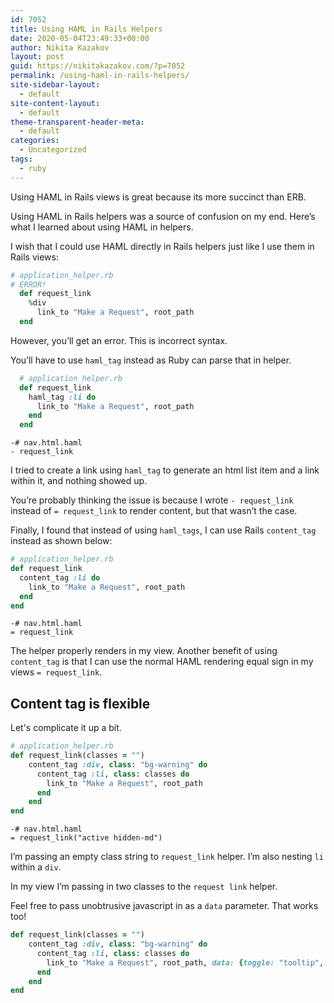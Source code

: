 ```yaml
---
id: 7052
title: Using HAML in Rails Helpers
date: 2020-05-04T23:49:33+00:00
author: Nikita Kazakov
layout: post
guid: https://nikitakazakov.com/?p=7052
permalink: /using-haml-in-rails-helpers/
site-sidebar-layout:
  - default
site-content-layout:
  - default
theme-transparent-header-meta:
  - default
categories:
  - Uncategorized
tags:
  - ruby
---
```

Using HAML in Rails views is great because its more succinct than ERB.

Using HAML in Rails helpers was a source of confusion on my end. Here&#8217;s what I learned about using HAML in helpers.

I wish that I could use HAML directly in Rails helpers just like I use them in Rails views:

```ruby
# application_helper.rb
# ERROR!
  def request_link
    %div
      link_to "Make a Request", root_path
  end
```

However, you&#8217;ll get an error. This is incorrect syntax.

You&#8217;ll have to use `haml_tag` instead as Ruby can parse that in helper.

```ruby
  # application_helper.rb
  def request_link
    haml_tag :li do
      link_to "Make a Request", root_path
    end
  end
```

```haml
-# nav.html.haml
- request_link
```
I tried to create a link using `haml_tag` to generate an html list item and a link within it, and nothing showed up.

You&#8217;re probably thinking the issue is because I wrote `- request_link` instead of `= request_link` to render content, but that wasn&#8217;t the case. 

Finally, I found that instead of using `haml_tags`, I can use Rails `content_tag` instead as shown below:
```ruby
# application_helper.rb
def request_link
  content_tag :li do
    link_to "Make a Request", root_path
  end
end
```
```haml
-# nav.html.haml
= request_link
```

The helper properly renders in my view. Another benefit of using `content_tag` is that I can use the normal HAML rendering equal sign in my views `= request_link`.

## Content tag is flexible

Let's complicate it up a bit.

```ruby
# application_helper.rb
def request_link(classes = "")
    content_tag :div, class: "bg-warning" do
      content_tag :li, class: classes do
        link_to "Make a Request", root_path
      end
    end
end
```

```haml
-# nav.html.haml
= request_link("active hidden-md")
```

I&#8217;m passing an empty class string to `request_link` helper. I&#8217;m also nesting `li` within a `div`.

In my view I&#8217;m passing in two classes to the `request link` helper.

Feel free to pass unobtrusive javascript in as a `data` parameter. That works too!

```ruby
def request_link(classes = "")
    content_tag :div, class: "bg-warning" do
      content_tag :li, class: classes do
        link_to "Make a Request", root_path, data: {toggle: "tooltip", title: "Hover over me!"}
      end
    end
end
```